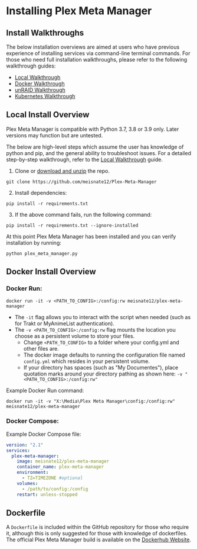# Installing Plex Meta Manager

## Install Walkthroughs
The below installation overviews are aimed at users who have previous experience of installing services via command-line terminal commands. For those who need full installation walkthroughs, please refer to the following walkthrough guides:
  * [Local Walkthrough](https://metamanager.wiki/en/develop/home/guides/local.html)
  * [Docker Walkthrough](https://metamanager.wiki/en/develop/home/guides/docker.html)
  * [unRAID Walkthrough](https://metamanager.wiki/en/develop/home/guides/unraid.html)
  * [Kubernetes Walkthrough](https://metamanager.wiki/en/develop/home/guides/kubernetes.html)
## Local Install Overview

Plex Meta Manager is compatible with Python 3.7, 3.8 or 3.9 only. Later versions may function but are untested.

The below are high-level steps which assume the user has knowledge of python and pip, and the general ability to troubleshoot issues. For a detailed step-by-step walkthrough, refer to the [Local Walkthrough](https://metamanager.wiki/en/develop/home/guides/local.html#) guide.

1. Clone or [download and unzip](https://github.com/meisnate12/Plex-Meta-Manager/archive/refs/heads/master.zip) the repo.

```shell
git clone https://github.com/meisnate12/Plex-Meta-Manager
```
2. Install dependencies:

```shell
pip install -r requirements.txt
```

3. If the above command fails, run the following command:

```shell
pip install -r requirements.txt --ignore-installed
```

At this point Plex Meta Manager has been installed and you can verify installation by running:

```shell
python plex_meta_manager.py
```

## Docker Install Overview

### Docker Run:

```shell
docker run -it -v <PATH_TO_CONFIG>:/config:rw meisnate12/plex-meta-manager
```
* The `-it` flag allows you to interact with the script when needed (such as for Trakt or MyAnimeList authentication). 
* The `-v <PATH_TO_CONFIG>:/config:rw` flag mounts the location you choose as a persistent volume to store your files. 
  * Change `<PATH_TO_CONFIG>` to a folder where your config.yml and other files are. 
  * The docker image defaults to running the configuration file named `config.yml` which resides in your persistent volume.
  * If your directory has spaces (such as "My Documentes"), place quotation marks around your directory pathing as shown here: `-v "<PATH_TO_CONFIG>:/config:rw"`


Example Docker Run command:

```shell
docker run -it -v "X:\Media\Plex Meta Manager\config:/config:rw" meisnate12/plex-meta-manager
```

### Docker Compose:

Example Docker Compose file:
```yaml
version: "2.1"
services:
  plex-meta-manager:
    image: meisnate12/plex-meta-manager
    container_name: plex-meta-manager
    environment:
      - TZ=TIMEZONE #optional
    volumes:
      - /path/to/config:/config 
    restart: unless-stopped 
```
## Dockerfile
A `Dockerfile` is included within the GitHub repository for those who require it, although this is only suggested for those with knowledge of dockerfiles. The official Plex Meta Manager build is  available on the [Dockerhub Website](https://hub.docker.com/r/meisnate12/plex-meta-manager).